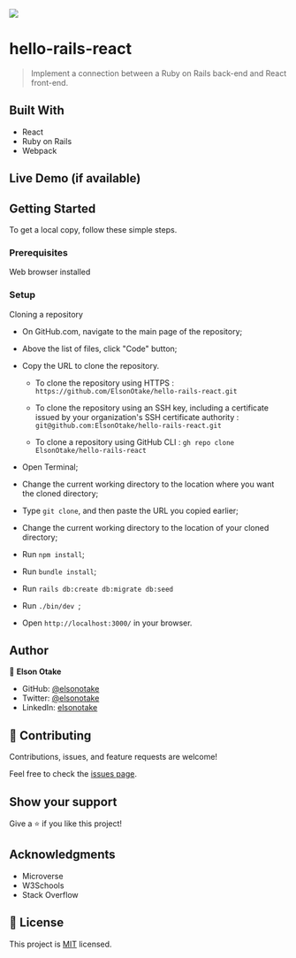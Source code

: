 ![](https://img.shields.io/badge/Microverse-blueviolet)

# hello-rails-react

> Implement a connection between a Ruby on Rails back-end and React front-end.


## Built With

- React
- Ruby on Rails
- Webpack

## Live Demo (if available)


## Getting Started

To get a local copy, follow these simple steps.

### Prerequisites

Web browser installed

### Setup

Cloning a repository

- On GitHub.com, navigate to the main page of the repository;

- Above the list of files, click "Code" button;

- Copy the URL to clone the repository. 

  - To clone the repository using HTTPS : `https://github.com/ElsonOtake/hello-rails-react.git`

  - To clone the repository using an SSH key, including a certificate issued by your organization's SSH certificate authority : `git@github.com:ElsonOtake/hello-rails-react.git`

  - To clone a repository using GitHub CLI : `gh repo clone ElsonOtake/hello-rails-react`

- Open Terminal;

- Change the current working directory to the location where you want the cloned directory;

- Type `git clone`, and then paste the URL you copied earlier;

- Change the current working directory to the location of your cloned directory;

- Run `npm install`;

- Run `bundle install`;

- Run `rails db:create db:migrate db:seed`

- Run `./bin/dev `;

- Open `http://localhost:3000/` in your browser.


## Author

👤 **Elson Otake**

- GitHub: [@elsonotake](https://github.com/elsonotake)
- Twitter: [@elsonotake](https://twitter.com/elsonotake)
- LinkedIn: [elsonotake](https://linkedin.com/in/elsonotake)

## 🤝 Contributing

Contributions, issues, and feature requests are welcome!

Feel free to check the [issues page](../../issues/).

## Show your support

Give a ⭐️ if you like this project!

## Acknowledgments

- Microverse
- W3Schools
- Stack Overflow

## 📝 License

This project is [MIT](./MIT.md) licensed.
